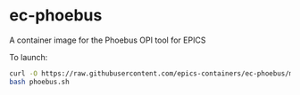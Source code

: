 # ec-phoebus
A container image for the Phoebus OPI tool for EPICS

To launch:
```bash
curl -O https://raw.githubusercontent.com/epics-containers/ec-phoebus/main/phoebus.sh
bash phoebus.sh
```
